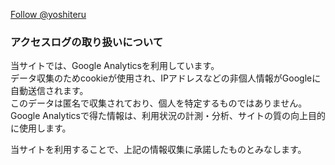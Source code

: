 <!-- Global site tag (gtag.js) - Google Analytics -->
<script async src="https://www.googletagmanager.com/gtag/js?id=UA-115471799-2"></script>
<script>
  window.dataLayer = window.dataLayer || [];
  function gtag(){dataLayer.push(arguments);}
  gtag('js', new Date());

  gtag('config', 'UA-115471799-2');
</script>

<a href="https://twitter.com/yoshiteru?ref_src=twsrc%5Etfw" class="twitter-follow-button" data-show-count="false">Follow @yoshiteru</a><script async src="https://platform.twitter.com/widgets.js" charset="utf-8"></script>

### アクセスログの取り扱いについて

当サイトでは、Google Analyticsを利用しています。<br>
データ収集のためcookieが使用され、IPアドレスなどの非個人情報がGoogleに自動送信されます。<br>
このデータは匿名で収集されており、個人を特定するものではありません。<br>
Google Analyticsで得た情報は、利用状況の計測・分析、サイトの質の向上目的に使用します。<br>

当サイトを利用することで、上記の情報収集に承諾したものとみなします。

